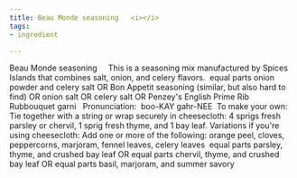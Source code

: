 ```yaml
---
title: Beau Monde seasoning   <i></i>
tags:
- ingredient

---
```

Beau Monde seasoning     This is a seasoning mix manufactured by Spices Islands that combines salt, onion, and celery flavors.  equal parts onion powder and celery salt OR Bon Appetit seasoning (similar, but also hard to find) OR onion salt OR celery salt OR Penzey's English Prime Rib Rubbouquet garni   Pronunciation:  boo-KAY gahr-NEE  To make your own:  Tie together with a string or wrap securely in cheesecloth: 4 sprigs fresh parsley or chervil, 1 sprig fresh thyme, and 1 bay leaf. Variations if you're using cheesecloth: Add one or more of the following: orange peel, cloves, peppercorns, marjoram, fennel leaves, celery leaves  equal parts parsley, thyme, and crushed bay leaf OR equal parts chervil, thyme, and crushed bay leaf OR equal parts basil, marjoram, and summer savory
